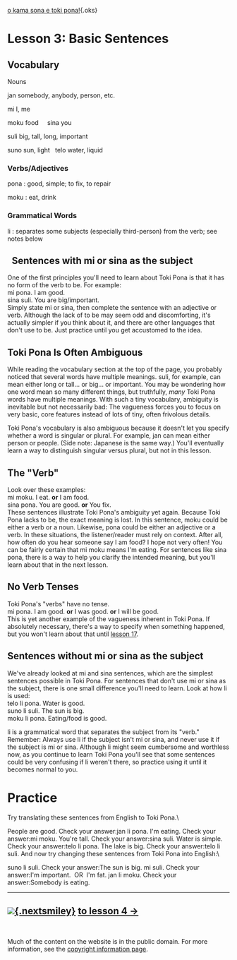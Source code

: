 [o kama sona e toki pona!](okamasona.php){.oks}

Lesson 3: Basic Sentences
=====

Vocabulary
-----

Nouns

jan
somebody, anybody, person, etc.

mi
I, me

moku
food
 
 
sina
you

suli
big, tall, long, important

suno
sun, light
 
telo
water, liquid

### Verbs/Adjectives
pona
: good, simple; to fix, to repair

moku
: eat, drink

### Grammatical Words

li
: separates some subjects (especially third-person) from the verb; see notes below

 
Sentences with mi or sina as the subject
----

One of the first principles you'll need to learn about Toki Pona is that
it has no form of the verb to be. For example:\
mi pona. I am good.\
sina suli. You are big/important.\
Simply state mi or sina, then complete the sentence with an adjective or
verb. Although the lack of to be may seem odd and discomforting, it's
actually simpler if you think about it, and there are other languages
that don't use to be. Just practice until you get accustomed to the
idea.

Toki Pona Is Often Ambiguous
-----

While reading the vocabulary section at the top of the page, you
probably noticed that several words have multiple meanings. suli, for
example, can mean either long or tall... or big... or important. You may
be wondering how one word mean so many different things, but truthfully,
*many* Toki Pona words have multiple meanings. With such a tiny
vocabulary, ambiguity is inevitable but not necessarily bad: The
vagueness forces you to focus on very basic, core features instead of
lots of tiny, often frivolous details.

Toki Pona's vocabulary is also ambiguous because it doesn't let you
specify whether a word is singular or plural. For example, jan can mean
either person or people. (Side note: Japanese is the same way.) You'll
eventually learn a way to distinguish singular versus plural, but not in
this lesson.

The "Verb"
-----

Look over these examples:\
mi moku. I eat. **or** I am food.\
sina pona. You are good. **or** You fix.\
These sentences illustrate Toki Pona's ambiguity yet again. Because Toki
Pona lacks to be, the exact meaning is lost. In this sentence, moku
could be either a verb or a noun. Likewise, pona could be either an
adjective or a verb. In these situations, the listener/reader must rely
on context. After all, how often do you hear someone say I am food? I
hope not very often! You can be fairly certain that mi moku means I'm
eating. For sentences like sina pona, there is a way to help you clarify
the intended meaning, but you'll learn about that in the next lesson.

No Verb Tenses
-----

Toki Pona's "verbs" have no tense.\
mi pona. I am good. **or** I was good. **or** I will be good.\
This is yet another example of the vagueness inherent in Toki Pona. If
absolutely necessary, there's a way to specify when something happened,
but you won't learn about that until [lesson 17](okamasona17.php).

Sentences without mi or sina as the subject
-----

We've already looked at mi and sina sentences, which are the simplest
sentences possible in Toki Pona. For sentences that don't use mi or sina
as the subject, there is one small difference you'll need to learn. Look
at how li is used:\
telo li pona. Water is good.\
suno li suli. The sun is big.\
moku li pona. Eating/food is good.

li is a grammatical word that separates the subject from its "verb."
Remember: Always use li if the subject isn't mi or sina, and never use
it if the subject is mi or sina. Although li might seem cumbersome and
worthless now, as you continue to learn Toki Pona you'll see that some
sentences could be very confusing if li weren't there, so practice using
it until it becomes normal to you.

Practice
====

Try translating these sentences from English to Toki Pona.\

People are good.
Check your answer:jan li pona.
I'm eating.
Check your answer:mi moku.
You're tall.
Check your answer:sina suli.
Water is simple.
Check your answer:telo li pona.
The lake is big.
Check your answer:telo li suli.
And now try changing these sentences from Toki Pona into English:\

suno li suli.
Check your answer:The sun is big.
mi suli.
Check your answer:I'm important.  OR  I'm fat.
jan li moku.
Check your answer:Somebody is eating.

--------------------------------------------------------
[![](learn/oks/next.png){.nextsmiley}](okamasona4.php)
[to lesson 4 →](okamasona4.php)
--------------------------------------------------------


 

Much of the content on the website is in the public domain. For more information, see the [copyright information page](copyright.php).
